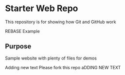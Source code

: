 # Starter Web Repo

This repository is for showing how Git and GitHub work

REBASE Example
## Purpose

Sample website with plenty of files for demos

Adding new text
Please fork this repo
aDDING NEW TEXT
